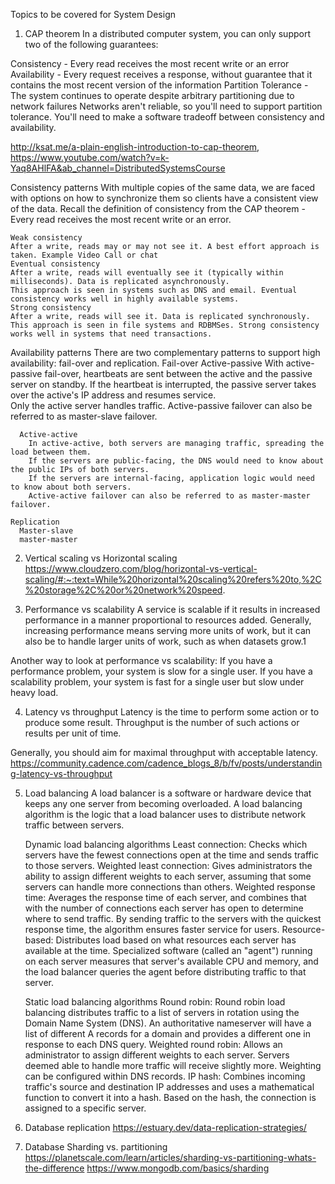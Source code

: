 Topics to be covered for System Design
1. CAP theorem
  In a distributed computer system, you can only support two of the following guarantees:

  Consistency - Every read receives the most recent write or an error
  Availability - Every request receives a response, without guarantee that it contains the most recent version of the information
  Partition Tolerance - The system continues to operate despite arbitrary partitioning due to network failures
  Networks aren't reliable, so you'll need to support partition tolerance. You'll need to make a software tradeoff between consistency and availability.

   http://ksat.me/a-plain-english-introduction-to-cap-theorem, https://www.youtube.com/watch?v=k-Yaq8AHlFA&ab_channel=DistributedSystemsCourse

  Consistency patterns
    With multiple copies of the same data, we are faced with options on how to synchronize them so clients have a consistent view of the data. 
    Recall the definition of consistency from the CAP theorem - Every read receives the most recent write or an error.
    
    Weak consistency
    After a write, reads may or may not see it. A best effort approach is taken. Example Video Call or chat
    Eventual consistency
    After a write, reads will eventually see it (typically within milliseconds). Data is replicated asynchronously.
    This approach is seen in systems such as DNS and email. Eventual consistency works well in highly available systems.
    Strong consistency
    After a write, reads will see it. Data is replicated synchronously.
    This approach is seen in file systems and RDBMSes. Strong consistency works well in systems that need transactions.

  Availability patterns
    There are two complementary patterns to support high availability: fail-over and replication.
    Fail-over
      Active-passive
        With active-passive fail-over, heartbeats are sent between the active and the passive server on standby. 
        If the heartbeat is interrupted, the passive server takes over the active's IP address and resumes service.  
        Only the active server handles traffic. Active-passive failover can also be referred to as master-slave failover.

      Active-active
        In active-active, both servers are managing traffic, spreading the load between them.
        If the servers are public-facing, the DNS would need to know about the public IPs of both servers.
        If the servers are internal-facing, application logic would need to know about both servers.
        Active-active failover can also be referred to as master-master failover.
    
    Replication
      Master-slave 
      master-master

2. Vertical scaling vs Horizontal scaling
   https://www.cloudzero.com/blog/horizontal-vs-vertical-scaling/#:~:text=While%20horizontal%20scaling%20refers%20to,%2C%20storage%2C%20or%20network%20speed.

3. Performance vs scalability
   A service is scalable if it results in increased performance in a manner proportional to resources added. Generally, increasing performance means serving more units of work, but it can also be to handle larger units of work, such as when datasets grow.1

Another way to look at performance vs scalability:
If you have a performance problem, your system is slow for a single user.
If you have a scalability problem, your system is fast for a single user but slow under heavy load.

4. Latency vs throughput
  Latency is the time to perform some action or to produce some result.
  Throughput is the number of such actions or results per unit of time.
  
  Generally, you should aim for maximal throughput with acceptable latency.
  https://community.cadence.com/cadence_blogs_8/b/fv/posts/understanding-latency-vs-throughput

5. Load balancing
  A load balancer is a software or hardware device that keeps any one server from becoming overloaded.
  A load balancing algorithm is the logic that a load balancer uses to distribute network traffic between servers.

    Dynamic load balancing algorithms
     Least connection: Checks which servers have the fewest connections open at the time and sends traffic to those servers.
     Weighted least connection: Gives administrators the ability to assign different weights to each server, assuming that some servers can handle more connections than others.
     Weighted response time: Averages the response time of each server, and combines that with the number of connections each server has open to determine where to send traffic.
       By sending traffic to the servers with the quickest response time, the algorithm ensures faster service for users.
     Resource-based: Distributes load based on what resources each server has available at the time.
       Specialized software (called an "agent") running on each server measures that server's available CPU and memory,
       and the load balancer queries the agent before distributing traffic to that server.

    Static load balancing algorithms
     Round robin: Round robin load balancing distributes traffic to a list of servers in rotation using the Domain Name System (DNS).
       An authoritative nameserver will have a list of different A records for a domain and provides a different one in response to each DNS query.
     Weighted round robin: Allows an administrator to assign different weights to each server.
       Servers deemed able to handle more traffic will receive slightly more. Weighting can be configured within DNS records.
     IP hash: Combines incoming traffic's source and destination IP addresses and uses a mathematical function to convert it into a hash.
       Based on the hash, the connection is assigned to a specific server.

6. Database replication
   https://estuary.dev/data-replication-strategies/
   
7. Database Sharding vs. partitioning
   https://planetscale.com/learn/articles/sharding-vs-partitioning-whats-the-difference
   https://www.mongodb.com/basics/sharding
    
